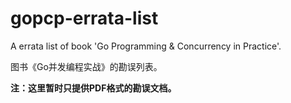# gopcp-errata-list

A errata list of book 'Go Programming &amp; Concurrency in Practice'.

图书《Go并发编程实战》的勘误列表。

**注：这里暂时只提供PDF格式的勘误文档。**
